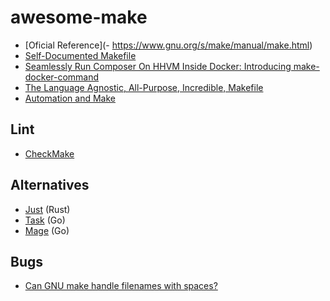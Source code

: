 # awesome-make

- [Oficial Reference](- https://www.gnu.org/s/make/manual/make.html)
- [Self-Documented Makefile](https://marmelab.com/blog/2016/02/29/auto-documented-makefile.html)
- [Seamlessly Run Composer On HHVM Inside Docker: Introducing make-docker-command](https://marmelab.com/blog/2014/09/10/make-docker-command.html)
- [The Language Agnostic, All-Purpose, Incredible, Makefile](https://news.ycombinator.com/item?id=21566530)
- [Automation and Make](https://swcarpentry.github.io/make-novice)

## Lint

- [CheckMake](https://github.com/mrtazz/checkmake)

## Alternatives

- [Just](https://github.com/casey/just) (Rust)
- [Task](https://github.com/go-task/task) (Go)
- [Mage](https://github.com/magefile/mage) (Go)

## Bugs

- [Can GNU make handle filenames with spaces?](https://stackoverflow.com/questions/9838384/can-gnu-make-handle-filenames-with-spaces)

